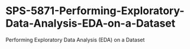 # SPS-5871-Performing-Exploratory-Data-Analysis-EDA-on-a-Dataset
Performing Exploratory Data Analysis (EDA) on a Dataset
